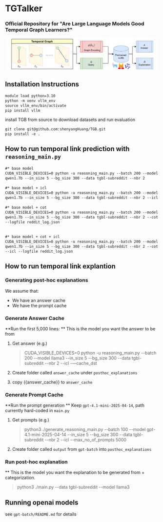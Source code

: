 # TGTalker
### Official Repository for "Are Large Language Models Good Temporal Graph Learners?"

![SCPD](figs/overview.png)


## Installation Instructions
```
module load python=3.10
python -m venv vllm_env
source vllm_env/bin/activate
pip install vllm
```

install TGB from source to download datasets and run evaluation
```
git clone git@github.com:shenyangHuang/TGB.git
pip install -e .   
```

## How to run temporal link prediction with `reasoning_main.py`
```
#* base model
CUDA_VISIBLE_DEVICES=0 python -u reasoning_main.py --batch 200 --model qwen1.7b --in_size 5 --bg_size 300 --data tgbl-subreddit --nbr 2 

#* base model + icl
CUDA_VISIBLE_DEVICES=0 python -u reasoning_main.py --batch 200 --model qwen1.7b --in_size 5 --bg_size 300 --data tgbl-subreddit --nbr 2 --icl

#* base model + cot
CUDA_VISIBLE_DEVICES=0 python -u reasoning_main.py --batch 200 --model qwen1.7b --in_size 5 --bg_size 300 --data tgbl-subreddit --nbr 2 --cot --logfile reddit_log.json


#* base model + cot + icl
CUDA_VISIBLE_DEVICES=0 python -u reasoning_main.py --batch 200 --model qwen1.7b --in_size 5 --bg_size 300 --data tgbl-subreddit --nbr 2 --cot --icl --logfile reddit_log.json
```

## How to run temporal link explantion

### Generating post-hoc explanations

We assume that:

- We have an answer cache
- We have the prompt cache

### Generate Answer Cache

**Run the first 5,000 lines:
** This is the model you want the answer to be from

1. Get answer (e.g.)
    > CUDA_VISIBLE_DEVICES=0 python -u reasoning_main.py --batch 200 --model llama3 --in_size 5 --bg_size 300 --data tgbl-subreddit --nbr 2 --icl -—cache_dst

2. Create folder called `answer_cache` under `posthoc_explanations`
3. copy {{answer_cache}}  to `answer_cache`

### Generate Prompt Cache

**Run the prompt generation
** Keep `gpt-4.1-mini-2025-04-14`, path currently hard-coded in `main.py`

1. Get prompts (e.g.)
    > python3 ./generate_reasoning_main.py --batch 100 --model gpt-4.1-mini-2025-04-14 --in_size 5 --bg_size 300 --data tgbl-subreddit --nbr 2 --icl --max_no_of_prompts 5000

2. Create folder called `output` from `gpt-batch` into `posthoc_explanations`

### Run post-hoc explanation

** This is the model you want the explanation to be generated from + categorization.

> python3 ./main.py --data tgbl-subreddit --model llama3

## Running openai models

see `gpt-batch/README.md` for details